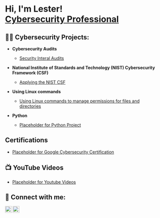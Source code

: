 <h1>Hi, I'm Lester! <br/><a href="https://www.linkedin.com/in/lester-lumanog/">Cybersecurity Professional</a></h1>

<h2>👨‍💻 Cybersecurity Projects:</h2>

- <b>Cybersecurity Audits</b>
  - [Security Interal Audits](https://github.com/lesterlumanog/Google-Cybersecurity-Internal-Audit-Lab)
  
- <b>National Institute of Standards and Technology (NIST) Cybersecurity Framework (CSF)</b>
  - [Applying the NIST CSF](https://github.com/lesterlumanog/Google-Cybersecurity-Use-the-NIST-Cybersecurity-Framework-to-respond-to-a-security-incident)
 
- <b>Using Linux commands</b>
  - [Using Linux commands to manage permissions for files and directories](https://github.com/lesterlumanog/Google-Cybersecurity-Use-Linux_Commands-to-Manage-Permissions/blob/main/README.md)
  
- <b>Python</b>
  - [Placeholder for Python Project](https://github.com/)
 
<h2>Certifications</h2>

- [Placeholder for Google Cybersecurity Certification](https://www.youtube.com/)

<h2>📺 YouTube Videos</h2>

- [Placeholder for Youtube Videos](https://www.youtube.com/)


<h2> 🤳 Connect with me:</h2>

[<img align="left" alt="JoshMadakor | YouTube" width="22px" src="https://cdn.jsdelivr.net/npm/simple-icons@v3/icons/youtube.svg" />][youtube]

[<img align="left" alt="JoshMadakor | LinkedIn" width="22px" src="https://cdn.jsdelivr.net/npm/simple-icons@v3/icons/linkedin.svg" />][linkedin]



[youtube]: https://www.youtube.com/@lesterlumanogtactical
[linkedin]: https://linkedin.com/in/lester-lumanog

<!--
**lesterlumanog/lesterlumanog** is a ✨ _special_ ✨ repository because its `README.md` (this file) appears on your GitHub profile.
**[<img align="left" alt="JoshMadakor | Twitter" width="22px" src="https://cdn.jsdelivr.net/npm/simple-icons@v3/icons/twitter.svg" />][twitter]
**[<img align="left" alt="JoshMadakor | Instagram" width="22px" src="https://cdn.jsdelivr.net/npm/simple-icons@v3/icons/instagram.svg" />][instagram]
**[twitter]: https://twitter.com/joshmadakor
**[instagram]: https://www.instagram.com/joshmadakor/

Here are some ideas to get you started:

- 🔭 I’m currently working on ...
- 🌱 I’m currently learning ...
- 👯 I’m looking to collaborate on ...
- 🤔 I’m looking for help with ...
- 💬 Ask me about ...
- 📫 How to reach me: ...
- 😄 Pronouns: ...
- ⚡ Fun fact: ...
-->
